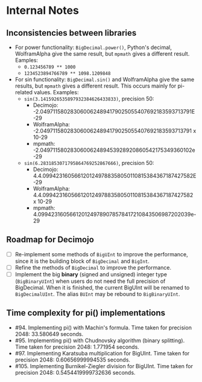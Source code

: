 # Internal Notes

## Inconsistencies between libraries

- For power functionality: `BigDecimal.power()`, Python's decimal, WolframAlpha give the same result, but `mpmath` gives a different result. Eamples:
  - `0.123456789 ** 1000`
  - `1234523894766789 ** 1098.1209848`
- For sin functionality: `BigDecimal.sin()` and WolframAlpha give the same results, but `mpmath` gives a different result. This occurs mainly for pi-related values. Examples:
  - `sin(3.1415926535897932384626433833)`, precision 50:
    - Decimojo:     -2.0497115802830600624894179025055407692183593713791E-29
    - WolframAlpha: -2.0497115802830600624894179025055407692183593713791 x 10-29
    - mpmath:       -2.049711580283060062489453928920860542175349360102e-29
  - `sin(6.2831853071795864769252867666)`, precision 50:
    - Decimojo:     4.4.0994231605661201249788358050110815384367187427582E-29
    - WolframAlpha: 4.4.0994231605661201249788358050110815384367187427582 x 10-29
    - mpmath:       4.0994231605661201249789078578417210843506987202039e-29

## Roadmap for Decimojo

- [ ] Re-implement some methods of `BigUInt` to improve the performance, since it is the building block of `BigDecimal` and `BigInt`.
- [ ] Refine the methods of `BigDecimal` to improve the performance.
- [ ] Implement the big **binary** (signed and unsigned) integer type (`BigBinaryUInt`) when users do not need the full precision of BigDecimal. When it is finished, the current BigUInt will be renamed to `BigDecimalUInt`. The alias `BUInt` may be rebound to `BigBinaryUInt`.

## Time complexity for pi() implementations

- #94. Implementing pi() with Machin's formula. Time taken for precision 2048: 33.580649 seconds.
- #95. Implementing pi() with Chudnovsky algorithm (binary splitting). Time taken for precision 2048: 1.771954 seconds.
- #97. Implementing Karatsuba multiplication for BigUInt. Time taken for precision 2048: 0.60656999994535 seconds.
- #105. Implementing Burnikel-Ziegler division for BigUInt. Time taken for precision 2048: 0.5454419999732636 seconds.
